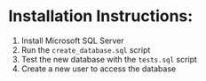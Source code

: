 # Installation Instructions:

1. Install Microsoft SQL Server
2. Run the `create_database.sql` script
3. Test the new database with the `tests.sql` script
4. Create a new user to access the database
